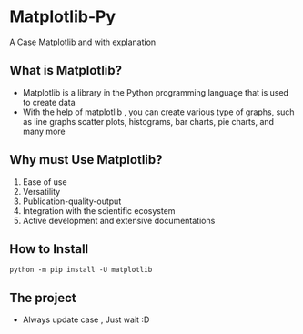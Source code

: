 # Matplotlib-Py
A Case Matplotlib and with explanation

## What is Matplotlib?
- Matplotlib is a library in the Python programming language that is used to create data
- With the help of matplotlib , you can create various type of graphs, such as line graphs
  scatter plots, histograms, bar charts, pie charts, and many more

## Why must Use Matplotlib?
1. Ease of use
2. Versatility
3. Publication-quality-output
4. Integration with the scientific ecosystem
5. Active development and extensive documentations

## How to Install
`python -m pip install -U matplotlib`

## The project
- Always update case , Just wait :D
